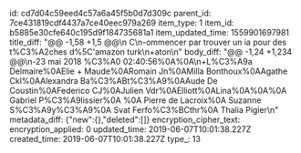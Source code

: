id: cd7d04c59eed4c57a6a45f5b0d7d309c
parent_id: 7ce431819cdf4437a7ce40eec979a269
item_type: 1
item_id: b5885e30cfe640c195d9f184735681a1
item_updated_time: 1559901697981
title_diff: "@@ -1,58 +1,5 @@\n C\n-ommencer par trouver un ia pour des t%C3%A2ches d%5C'amazon turk\n+aton\n"
body_diff: "@@ -1,24 +1,234 @@\n-23 mai 2018 %C3%A0 02:40:56%0A%0A\n+L%C3%A9a Delmaire%0AElie + Maude%0ARomain Jn%0AMilla Bonthoux%0AAgathe Ckl%0AAlexandra Ba%C3%ABt%C3%A9%0AAude De Coustin%0AFederico CJ%0AJulien Vdr%0AElliott%0ALina%0A%0A%0A    Gabriel P%C3%A9lissier%0A    %0A    Pierre de Lacroix%0A    Suzanne S%C3%A9y%C3%A9%0A    Svat Ferfo%C3%BCthr%0A    Thalia Pigier\n"
metadata_diff: {"new":{},"deleted":[]}
encryption_cipher_text: 
encryption_applied: 0
updated_time: 2019-06-07T10:01:38.227Z
created_time: 2019-06-07T10:01:38.227Z
type_: 13